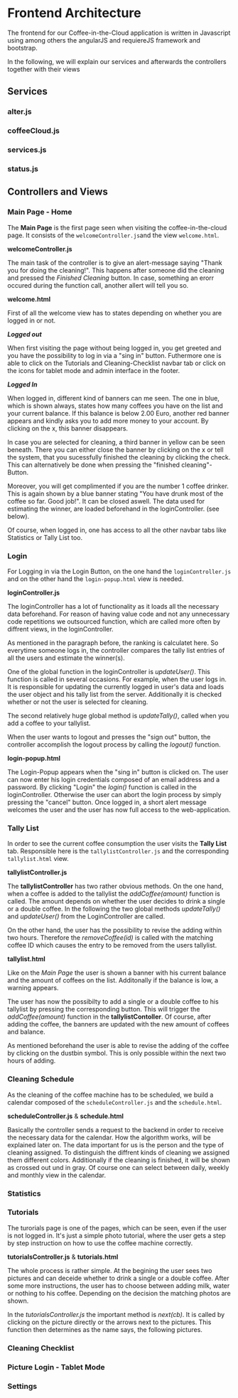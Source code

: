 # Frontend Architecture

The frontend for our Coffee-in-the-Cloud application is written in Javascript using among others the angularJS and requiereJS framework and bootstrap.   

In the following, we will explain our services and afterwards the controllers together with their views

## Services

### alter.js

### coffeeCloud.js

### services.js

### status.js

## Controllers and Views

### Main Page - Home

The  **Main Page** is the first page seen when visiting the coffee-in-the-cloud page. It consists of the  ```welcomeController.js```and the view  ```welcome.html```.

**welcomeController.js**

The main task of the controller is to give an alert-message saying "Thank you for doing the cleaning!". This happens after someone did the cleaning and pressed the *Finished Cleaning* button. In case, something an erorr occured during the function call, another allert will tell you so. 

**welcome.html**

First of all the welcome view has to states depending on whether you are logged in or not. 

***Logged out***

When first visiting the page without being logged in, you get greeted and you have the possibility to log in via a "sing in" button. Futhermore one is able to click on the Tutorials and Cleaning-Checklist navbar tab or click on the icons for tablet mode and admin interface in the footer. 

***Logged In***

When logged in, different kind of banners can me seen. The one in blue, which is shown always, states how many coffees you have on the list and your current balance. If this balance is below 2.00 Euro, another red banner appears and kindly asks you to add more money to your account. By clicking on the x, this banner disappears.  

In case you are selected for cleaning, a third banner in yellow can be seen beneath. There you can either close the banner by clicking on the x or tell the system, that you sucessfully finished the cleaning by clicking the check. This can alternatively be done when pressing the "finished cleaning"-Button.

Moreover, you will get complimented if you are the number 1 coffee drinker. This is again shown by a blue banner stating "You have drunk most of the coffee so far. Good job!". It can be closed aswell. The data used for estimating the winner, are loaded beforehand in the loginController. (see below). 

Of course, when logged in, one has access to all the other navbar tabs like Statistics or Tally List too. 

### Login 

For Logging in via the Login Button, on the one hand the ```loginController.js``` and on the other hand the ```login-popup.html``` view is needed. 

**loginController.js**

The loginController has a lot of functionality as it loads all the necessary data beforehand. For reason of having value code and not any unnecessary code repetitions we outsourced function, which are called more often by diffrent views, in the loginController. 

As mentioned in the paragraph before, the ranking is calculatet here. So everytime someone logs in, the controller compares the tally list entries of all the users and estimate the winner(s). 

One of the global function in the loginController is *updateUser()*. This function is called in several occasions. For example, when the user logs in. It is responsible for updating the currently logged in user's data and loads the user object and his tally list from the server. Additionally it is checked whether or not the user is selected for cleaning.

The second relatively huge global method is *updateTally()*, called when you add a coffee to your tallylist. 

When the user wants to logout and presses the "sign out" button, the controller accomplish the logout process by calling the *logout()* function.


**login-popup.html**

The Login-Popup appears when the "sing in" button is clicked on. The user can now enter his login credentials composed of an email address and a password. By clicking "Login" the *login()* function is called in the loginController. Otherwise the user can abort the login process by simply pressing the "cancel" button. Once logged in, a short alert message welcomes the user and the user has now full access to the web-application. 

### Tally List

In order to see the current coffee consumption the user visits the **Tally List** tab. Responsible here is the ```tallylistController.js``` and the corresponding ```tallylist.html``` view. 

**tallylistController.js**

The **tallylistController** has two rather obvious methods. On the one hand, when a coffee is added to the tallylist the *addCoffee(amount)* function is called. The amount depends on whether the user decides to drink a single or a double coffee. In the following the two global methods *updateTally()* and *updateUser()* from the LoginController are called. 

On the other hand, the user has the possibility to revise the adding within two hours. Therefore the *removeCoffee(id)* is called with the matching coffee ID which causes the entry to be removed from the users tallylist.

**tallylist.html**

Like on the *Main Page* the user is shown a banner with his current balance and the amount of coffees on the list. Additonally if the balance is low, a warning appears. 

The user has now the possibilty to add a single or a double coffee to his tallylist by pressing the corresponding button. This will trigger the *addCoffee(amount)* function in the **tallylistContoller**. Of course, after adding the coffee, the banners are updated with the new amount of coffees and balance. 

As mentioned beforehand the user is able to revise the adding of the coffee by clicking on the dustbin symbol. This is only possible within the next two hours of adding. 

### Cleaning Schedule

As the cleaning of the coffee machine has to be scheduled, we build a calendar composed of the ```scheduleController.js``` and the ```schedule.html```. 

**scheduleController.js** & **schedule.html**

Basically the controller sends a request to the backend in order to receive the necessary data for the calendar. How the algorithm works, will be explained later on. The data important for us is the person  and the type of cleaning assigned. To distinguish the diffrent kinds of cleaning we assigned them different colors. Additionally if the cleaning is finished, it will be shown as crossed out und in gray. Of course one can select between daily, weekly and monthly view in the calendar. 

### Statistics


### Tutorials

The turorials page is one of the pages, which can be seen, even if the user is not logged in. It's just a simple photo tutorial, where the user gets a step by step instruction on how to use the coffee machine correctly. 

**tutorialsController.js** & **tutorials.html**

The whole process is rather simple. At the begining the user sees two pictures and can deceide whether to drink a single or a double coffee. After some more instructions, the user has to choose between adding milk, water or nothing to his coffee. Depending on the decision the matching photos are shown. 

In the *tutorialsController.js* the important method is *next(cb)*. It is called by clicking on the picture directly or the arrows next to the pictures. This function then determines as the name says, the following pictures. 

### Cleaning Checklist

### Picture Login - Tablet Mode

### Settings
